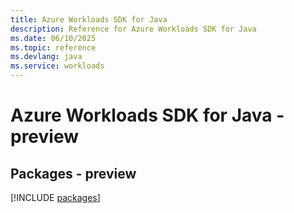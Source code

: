 ```yaml
---
title: Azure Workloads SDK for Java
description: Reference for Azure Workloads SDK for Java
ms.date: 06/10/2025
ms.topic: reference
ms.devlang: java
ms.service: workloads
---
```

# Azure Workloads SDK for Java - preview
## Packages - preview
[!INCLUDE [packages](workloads-index.md)]